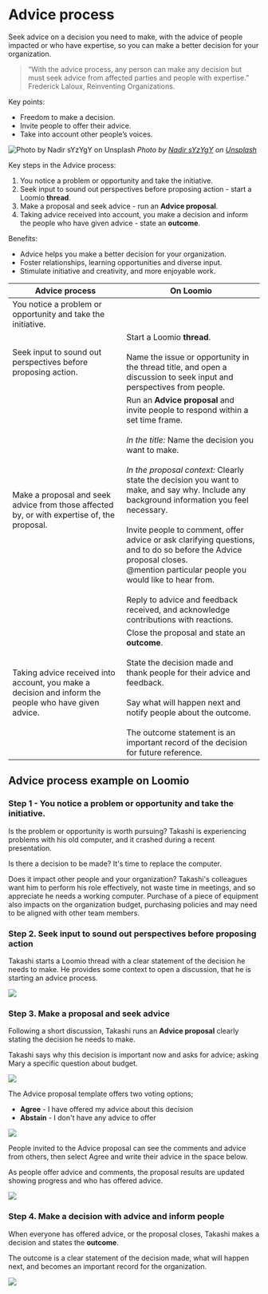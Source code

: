 # Advice process

Seek advice on a decision you need to make, with the advice of people impacted or who have expertise, so you can make a better decision for your organization.

> “With the advice process, any person can make any decision but must seek advice from affected parties and people with expertise.” Frederick Laloux, Reinventing Organizations.

Key points:
- Freedom to make a decision.
- Invite people to offer their advice.
- Take into account other people’s voices.

![Photo by Nadir sYzYgY on Unsplash](nadir-syzygy-den6gTowZKs-unsplash.jpg)
*Photo by <a href="https://unsplash.com/@nadir_syzygy?utm_source=unsplash&utm_medium=referral&utm_content=creditCopyText">Nadir sYzYgY</a> on <a href="https://unsplash.com/s/photos/advice?utm_source=unsplash&utm_medium=referral&utm_content=creditCopyText">Unsplash</a>*

Key steps in the Advice process:
1. You notice a problem or opportunity and take the initiative.
2. Seek input to sound out perspectives before proposing action - start a Loomio **thread**.
3. Make a proposal and seek advice - run an **Advice proposal**.
4. Taking advice received into account, you make a decision and inform the people who have given advice - state an **outcome**.

Benefits:
- Advice helps you make a better decision for your organization. 
- Foster relationships, learning opportunities and diverse input.  
- Stimulate initiative and creativity, and more enjoyable work.

| **Advice process** | **On Loomio** |
|---|---|
| You notice a problem or opportunity and take the initiative. |  |
| Seek input to sound out perspectives before  proposing action. | Start a Loomio **thread**.  <br /><br />Name the issue or opportunity in the thread title, and open a discussion to seek input and perspectives from people. |
| Make a proposal and seek advice from those affected by, or with expertise of, the proposal. | Run an **Advice proposal** and invite people to respond within a set time frame. <br /><br />*In the title:* Name the decision you want to make.  <br /><br />*In the proposal context:* Clearly state the decision you want to make, and say why. Include any background information you feel necessary.   <br /><br />Invite people to comment, offer advice or ask clarifying questions, and to do so before the Advice proposal closes.  <br />@mention particular people you would like to hear from.  <br /><br />Reply to advice and feedback received, and acknowledge contributions with reactions. |
| Taking advice received into account, you make a decision and inform the people who have given advice. | Close the proposal and state an **outcome**.   <br /><br />State the decision made and thank people for their advice and feedback.  <br /><br />Say what will happen next and notify people about the outcome.  <br /><br />The outcome statement is an important record of the decision for future reference. |        

## Advice process example on Loomio

### Step 1 - You notice a problem or opportunity and take the initiative.

Is the problem or opportunity is worth pursuing?  Takashi is experiencing problems with his old computer, and it crashed during a recent presentation.

Is there a decision to be made?  It's time to replace the computer.

Does it impact other people and your organization?  Takashi's colleagues want him to perform his role effectively, not waste time in meetings, and so appreciate he needs a working computer.  Purchase of a piece of equipment also impacts on the organization budget, purchasing policies and may need to be aligned with other team members.

### Step 2. Seek input to sound out perspectives before proposing action

Takashi starts a Loomio thread with a clear statement of the decision he needs to make.  He provides some context to open a discussion, that he is starting an advice process.

![](advice_step2_thread.png)

### Step 3. Make a proposal and seek advice

Following a short discussion, Takashi runs an **Advice proposal** clearly stating the decision he needs to make.  

Takashi says why this decision is important now and asks for advice; asking Mary a specific question about budget. 

![](advice_step3_proposal.png)

The Advice proposal template offers two voting options; 
- **Agree** - I have offered my advice about this decision
- **Abstain** - I don't have any advice to offer

![](advice_step3_vote_options.png)

People invited to the Advice proposal can see the comments and advice from others, then select Agree and write their advice in the space below.

As people offer advice and comments, the proposal results are updated showing progress and who has offered advice.

![](advice_step3_voting.png)

### Step 4. Make a decision with advice and inform people

When everyone has offered advice, or the proposal closes, Takashi makes a decision and states the **outcome**.

The outcome is a clear statement of the decision made, what will happen next, and becomes an important record for the organization.

![](advice_step4_outcome.png)


